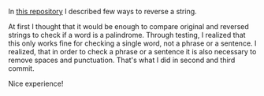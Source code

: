 In [this repository](https://github.com/Olezha83/reverse-string) I described few ways to reverse a string.

At first I thought that it would be enough to compare original and reversed strings to check if a word is a palindrome.
Through testing, I realized that this only works fine for checking a single word, not a phrase or a sentence.
I realized, that in order to check a phrase or a sentence it is also necessary to remove spaces and punctuation.
That's what I did in second and third commit.

Nice experience!
